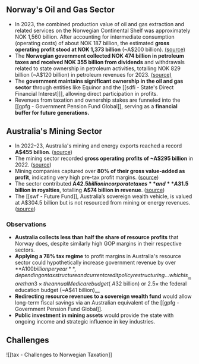 ## Norway's Oil and Gas Sector

- In 2023, the combined production value of oil and gas extraction and related services on the Norwegian Continental Shelf was approximately NOK 1,560 billion. After accounting for intermediate consumption (operating costs) of about NOK 187 billion, the estimated **gross operating profit stood at NOK 1,373 billion** (~A$200 billion). [(source)](https://www.ssb.no/en/energi-og-industri/olje-og-gass/statistikk/olje-og-gassutvinning-og-utvinningstjenester/articles/lower-revenues-and-higher-costs-on-the-norwegian-continental-shelf-in-2023)
- The **Norwegian government collected NOK 474 billion in petroleum taxes and received NOK 355 billion from dividends** and withdrawals related to state ownership in petroleum activities, totalling NOK 829 billion (~A$120 billion) in petroleum revenues for 2023. [(source)](https://www.ssb.no/en/offentlig-sektor/offentlig-forvaltning/statistikk/offentlig-forvaltnings-inntekter-og-utgifter/articles-for-general-government-revenue-and-expenditure/petroleum-revenues-and-surplus-down)
- The **government maintains significant ownership in the oil and gas sector** through entities like Equinor and the [[sdfi - State's Direct Financial Interest]]], allowing direct participation in profits.
- Revenues from taxation and ownership stakes are funneled into the [[gpfg - Government Pension Fund Global]], serving as a **financial buffer for future generations.**

## Australia's Mining Sector

- In 2022–23, Australia's mining and energy exports reached a record **A$455 billion**. ([source](https://minerals.org.au/resources/mining-delivers-record-455-billion-in-export-revenue-in-fy23))
- The mining sector recorded **gross operating profits of ~A$295 billion** in 2022. ([source](https://australiainstitute.org.au/wp-content/uploads/2023/04/Profits-and-Prices-Mining-and-NonMining.pdf?utm_source=chatgpt.com))
- Mining companies captured over **80% of their gross value-added as profit**, indicating very high pre-tax profit margins. ([source](https://australiainstitute.org.au/post/surging-mining-sector-profits-are-distorting-australias-economy))
- The sector contributed **A$42.5 billion in corporate taxes** and **A$31.5 billion in royalties**, totalling **A$74 billion in revenue**. ([source](https://mining.com.au/australian-minerals-sector-delivers-record-tax-royalty-payments))
- The [[swf - Future Fund]], Australia’s sovereign wealth vehicle, is valued at A$304.5 billion but is not resourced from mining or energy revenues. ([source](https://www.futurefund.gov.au/investment-performance))

### Observations

- **Australia collects less than half the share of resource profits** that Norway does, despite similarly high GOP margins in their respective sectors.
- **Applying a 78% tax regime** to profit margins in Australia's resource sector could hypothetically increase government revenue by over **A$100 billion per year**, depending on tax structure and current credit policy restructuring... which is __more than 3× the annual Medicare budget (~A$32 billion) or 2.5× the federal education budget (~A$41 billion)__
- **Redirecting resource revenues to a sovereign wealth fund** would allow long-term fiscal savings via an Australian equivalent of the [[gpfg - Government Pension Fund Global]].
- **Public investment in mining assets** would provide the state with ongoing income and strategic influence in key industries.

## Challenges

![[tax - Challenges to Norwegian Taxation]]
